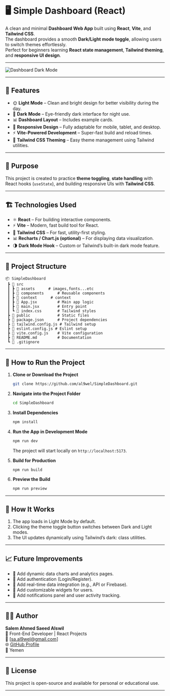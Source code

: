 # 🖥️ Simple Dashboard (React)

A clean and minimal **Dashboard Web App** built using **React**, **Vite**, and **Tailwind CSS**.  
The dashboard provides a smooth **Dark/Light mode toggle**, allowing users to switch themes effortlessly.  
Perfect for beginners learning **React state management**, **Tailwind theming**, and **responsive UI design**.

---

![Dashboard Dark Mode](https://i.imgur.com/HN8cX0C.png)

---

## 🚀 Features

- 🌞 **Light Mode** – Clean and bright design for better visibility during the day.
- 🌙 **Dark Mode** – Eye-friendly dark interface for night use.
- 📊 **Dashboard Layout** – Includes example cards.
- 📱 **Responsive Design** – Fully adaptable for mobile, tablet, and desktop.
- ⚡ **Vite-Powered Development** – Super-fast build and reload times.
- 🎨 **Tailwind CSS Theming** – Easy theme management using Tailwind utilities.

---

## 🧠 Purpose

This project is created to practice **theme toggling**, **state handling** with React hooks (`useState`), and building responsive UIs with **Tailwind CSS**.

---

## 🏗️ Technologies Used

- ⚛️ **React** – For building interactive components.
- ⚡ **Vite** – Modern, fast build tool for React.
- 🎨 **Tailwind CSS** – For fast, utility-first styling.
- 📊 **Recharts / Chart.js (optional)** – For displaying data visualization.
- 🌗 **Dark Mode Hook** – Custom or Tailwind’s built-in dark mode feature.

---

## 📁 Project Structure

```
📦 SimpleDashboard
 ┣ 📂 src
 ┃ ┣ 📂 assets      # images,fonts...etc
 ┃ ┣ 📂 components      # Reusable components
 ┃ ┣ 📂 context      # context
 ┃ ┣ 📜 App.jsx         # Main app logic
 ┃ ┣ 📜 main.jsx        # Entry point
 ┃ ┗ 📜 index.css       # Tailwind styles
 ┣ 📂 public            # Static files
 ┣ 📜 package.json      # Project dependencies
 ┣ 📜 tailwind.config.js # Tailwind setup
 ┣ 📜 eslint.config.js # Eslint setup
 ┣ 📜 vite.config.js    # Vite configuration
 ┣ 📜 README.md         # Documentation
 ┗ 📜 .gitignore
```

---

## 🧾 How to Run the Project

1. **Clone or Download the Project**

   ```bash
   git clone https://github.com/al9wel/SimpleDashboard.git
   ```

2. **Navigate into the Project Folder**

   ```bash
   cd SimpleDashboard
   ```

3. **Install Dependencies**

   ```bash
   npm install
   ```

4. **Run the App in Development Mode**

   ```bash
   npm run dev
   ```

   The project will start locally on `http://localhost:5173`.

5. **Build for Production**

   ```bash
   npm run build
   ```

6. **Preview the Build**
   ```bash
   npm run preview
   ```

---

## 🧩 How It Works

1. The app loads in Light Mode by default.
2. Clicking the theme toggle button switches between Dark and Light modes.
3. The UI updates dynamically using Tailwind’s dark: class utilities.

---

## 📈 Future Improvements

- 🧠 Add dynamic data charts and analytics pages.
- 👤 Add authentication (Login/Register).
- 📅 Add real-time data integration (e.g., API or Firebase).
- 🔧 Add customizable widgets for users.
- 💬 Add notifications panel and user activity tracking.

---

## 👨‍💻 Author

**Salem Ahmed Saeed Alswil**  
💼 Front-End Developer | React Projects  
📧 [sa.al9wel@gmail.com]  
🌐 [GitHub Profile](https://github.com/yourusername)  
📍 Yemen

---

## 📜 License

This project is open-source and available for personal or educational use.

---
